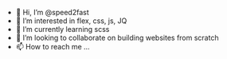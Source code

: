 - 👋 Hi, I’m @speed2fast
- 👀 I’m interested in flex, css, js, JQ
- 🌱 I’m currently learning scss
- 💞️ I’m looking to collaborate on building websites from scratch
- 📫 How to reach me ...

<!---
speed2fast/speed2fast is a ✨ special ✨ repository because its `README.md` (this file) appears on your GitHub profile.
You can click the Preview link to take a look at your changes.
--->
